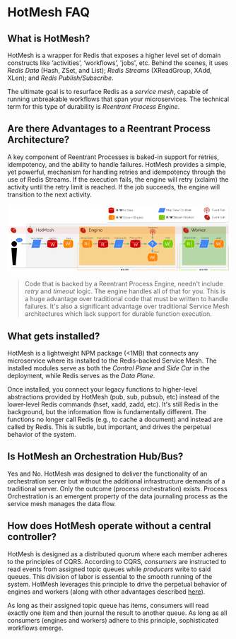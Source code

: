 # HotMesh FAQ

## What is HotMesh?
HotMesh is a wrapper for Redis that exposes a higher level set of domain constructs like ‘activities’, ‘workflows’, 'jobs', etc. Behind the scenes, it uses *Redis Data* (Hash, ZSet, and List); *Redis Streams* (XReadGroup, XAdd, XLen); and *Redis Publish/Subscribe*.

The ultimate goal is to resurface Redis as a *service mesh*, capable of running unbreakable workflows that span your microservices. The technical term for this type of durability is *Reentrant Process Engine*.

## Are there Advantages to a Reentrant Process Architecture?
A key component of Reentrant Processes is baked-in support for retries, idempotency, and the ability to handle failures. HotMesh provides a simple, yet powerful, mechanism for handling retries and idempotency through the use of Redis Streams. If the execution fails, the engine will retry (xclaim) the activity until the retry limit is reached. If the job succeeds, the engine will transition to the next activity.

<img src="./img/lifecycle/self_perpetuation.png" alt="HotMesh Self-Perpetuation" style="max-width:100%;width:600px;">

>Code that is backed by a Reentrant Process Engine, needn't include *retry* and *timeout* logic. The engine handles all of that for you. This is a huge advantage over traditional code that must be written to handle failures. It's also a significant advantage over traditional Service Mesh architectures which lack support for durable function execution.

## What gets installed?
HotMesh is a lightweight NPM package (<1MB) that connects any microservice where its installed to the Redis-backed Service Mesh. The installed modules serve as both the *Control Plane* and *Side Car* in the deployment, while Redis serves as the *Data Plane*.

Once installed, you connect your legacy functions to higher-level abstractions provided by HotMesh (pub, sub, pubsub, etc) instead of the lower-level Redis commands (hset, xadd, zadd, etc). It's still Redis in the background, but the information flow is fundamentally different. The functions no longer call Redis (e.g., to cache a document) and instead are called by Redis. This is subtle, but important, and drives the perpetual behavior of the system.

## Is HotMesh an Orchestration Hub/Bus?
Yes and No. HotMesh was designed to deliver the functionality of an orchestration server but without the additional infrastructure demands of a traditional server. Only the outcome (process orchestration) exists. Process Orchestration is an emergent property of the data journaling process as the service mesh manages the data flow.

## How does HotMesh operate without a central controller?
HotMesh is designed as a distributed quorum where each member adheres to the principles of CQRS. According to CQRS, *consumers* are instructed to read events from assigned topic queues while *producers* write to said queues. This division of labor is essential to the smooth running of the system. HotMesh leverages this principle to drive the perpetual behavior of engines and workers (along with other advantages described [here](./distributed_orchestration.md)). 

As long as their assigned topic queue has items, consumers will read exactly one item and then journal the result to another queue. As long as all consumers (engines and workers) adhere to this principle, sophisticated workflows emerge.
